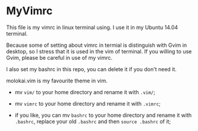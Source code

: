 # MyVimrc
This file is my vimrc in linux terminal using. I use it in my Ubuntu 14.04 terminal.

Because some of setting about vimrc in termial is distinguish with Gvim in desktop, so I stress that it is used in the vim of terminal. If you willing to use Gvim, please be careful in use of my vimrc.

I also set my bashrc in this repo, you can delete it if you don't need it.

molokai.vim is my favourite theme in vim.

- mv `vim/` to your home directory and rename it with `.vim/`;

- mv `vimrc` to your home directory and rename it with `.vimrc`;

- if you like, you can mv `bashrc` to your home directory and rename it with `.bashrc`, replace your old `.bashrc` and then `source .bashrc` of it;

